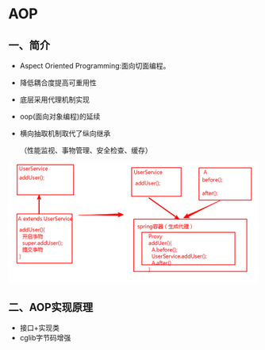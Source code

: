 # AOP

## 一、简介

- Aspect Oriented Programming​:面向切面编程。

- 降低耦合度提高可重用性

- 底层采用代理机制实现

- oop(面向对象编程)的延续

- 横向抽取机制取代了纵向继承

  （性能监视、事物管理、安全检查、缓存）

![1556545143179](AOP.assets/1556545143179.png)

## 二、AOP实现原理

- 接口+实现类
- cglib字节码增强